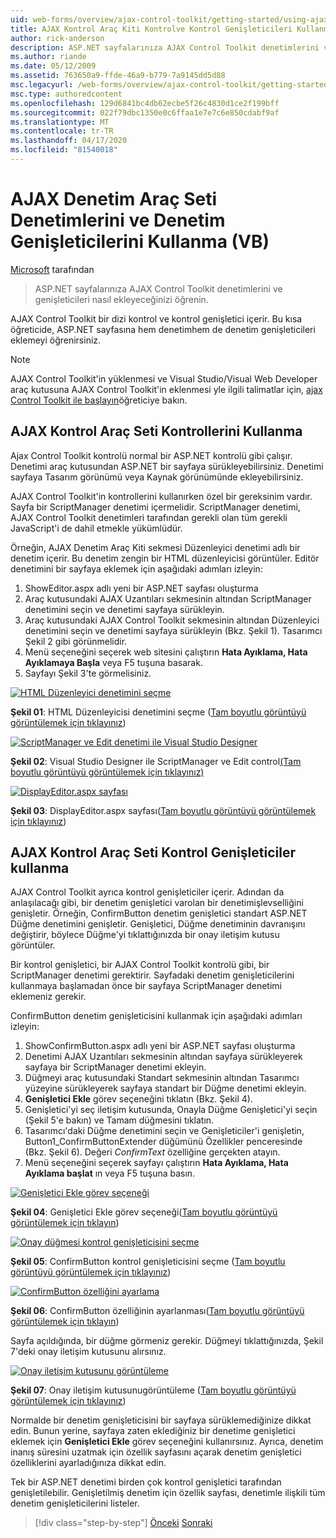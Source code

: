 ```yaml
---
uid: web-forms/overview/ajax-control-toolkit/getting-started/using-ajax-control-toolkit-controls-and-control-extenders-vb
title: AJAX Kontrol Araç Kiti Kontrolve Kontrol Genişleticileri Kullanma (VB) | Microsoft Dokümanlar
author: rick-anderson
description: ASP.NET sayfalarınıza AJAX Control Toolkit denetimlerini ve genişleticileri nasıl ekleyeceğinizi öğrenin.
ms.author: riande
ms.date: 05/12/2009
ms.assetid: 763650a9-ffde-46a9-b779-7a9145dd5d88
msc.legacyurl: /web-forms/overview/ajax-control-toolkit/getting-started/using-ajax-control-toolkit-controls-and-control-extenders-vb
msc.type: authoredcontent
ms.openlocfilehash: 129d6841bc4db62ecbe5f26c4830d1ce2f199bff
ms.sourcegitcommit: 022f79dbc1350e0c6ffaa1e7e7c6e850cdabf9af
ms.translationtype: MT
ms.contentlocale: tr-TR
ms.lasthandoff: 04/17/2020
ms.locfileid: "81540018"
---
```

# <a name="using-ajax-control-toolkit-controls-and-control-extenders-vb"></a>AJAX Denetim Araç Seti Denetimlerini ve Denetim Genişleticilerini Kullanma (VB)

[Microsoft](https://github.com/microsoft) tarafından

> ASP.NET sayfalarınıza AJAX Control Toolkit denetimlerini ve genişleticileri nasıl ekleyeceğinizi öğrenin.

AJAX Control Toolkit bir dizi kontrol ve kontrol genişletici içerir. Bu kısa öğreticide, ASP.NET sayfasına hem denetimhem de denetim genişleticileri eklemeyi öğrenirsiniz.

> [!NOTE] 
> 
> AJAX Control Toolkit'in yüklenmesi ve Visual Studio/Visual Web Developer araç kutusuna AJAX Control Toolkit'in eklenmesi yle ilgili talimatlar için, [ajax Control Toolkit ile başlayın](get-started-with-the-ajax-control-toolkit-vb.md)öğreticiye bakın.

## <a name="using-ajax-control-toolkit-controls"></a>AJAX Kontrol Araç Seti Kontrollerini Kullanma

Ajax Control Toolkit kontrolü normal bir ASP.NET kontrolü gibi çalışır. Denetimi araç kutusundan ASP.NET bir sayfaya sürükleyebilirsiniz. Denetimi sayfaya Tasarım görünümü veya Kaynak görünümünde ekleyebilirsiniz.

AJAX Control Toolkit'in kontrollerini kullanırken özel bir gereksinim vardır. Sayfa bir ScriptManager denetimi içermelidir. ScriptManager denetimi, AJAX Control Toolkit denetimleri tarafından gerekli olan tüm gerekli JavaScript'i de dahil etmekle yükümlüdür.

Örneğin, AJAX Denetim Araç Kiti sekmesi Düzenleyici denetimi adlı bir denetim içerir. Bu denetim zengin bir HTML düzenleyicisi görüntüler. Editör denetimini bir sayfaya eklemek için aşağıdaki adımları izleyin:

1. ShowEditor.aspx adlı yeni bir ASP.NET sayfası oluşturma
2. Araç kutusundaki AJAX Uzantıları sekmesinin altından ScriptManager denetimini seçin ve denetimi sayfaya sürükleyin.
3. Araç kutusundaki AJAX Control Toolkit sekmesinin altından Düzenleyici denetimini seçin ve denetimi sayfaya sürükleyin (Bkz. Şekil 1). Tasarımcı Şekil 2 gibi görünmelidir.
4. Menü seçeneğini seçerek web sitesini çalıştırın **Hata Ayıklama, Hata Ayıklamaya Başla** veya F5 tuşuna basarak.
5. Sayfayı Şekil 3'te görmelisiniz.

[![HTML Düzenleyici denetimini seçme](using-ajax-control-toolkit-controls-and-control-extenders-vb/_static/image1.jpg)](using-ajax-control-toolkit-controls-and-control-extenders-vb/_static/image1.png)

**Şekil 01**: HTML Düzenleyicisi denetimini seçme ([Tam boyutlu görüntüyü görüntülemek için tıklayınız](using-ajax-control-toolkit-controls-and-control-extenders-vb/_static/image2.png))

[![ScriptManager ve Edit denetimi ile Visual Studio Designer](using-ajax-control-toolkit-controls-and-control-extenders-vb/_static/image2.jpg)](using-ajax-control-toolkit-controls-and-control-extenders-vb/_static/image3.png)

**Şekil 02**: Visual Studio Designer ile ScriptManager ve Edit control[(Tam boyutlu görüntüyü görüntülemek için tıklayınız)](using-ajax-control-toolkit-controls-and-control-extenders-vb/_static/image4.png)

[![DisplayEditor.aspx sayfası](using-ajax-control-toolkit-controls-and-control-extenders-vb/_static/image3.jpg)](using-ajax-control-toolkit-controls-and-control-extenders-vb/_static/image5.png)

**Şekil 03**: DisplayEditor.aspx sayfası([Tam boyutlu görüntüyü görüntülemek için tıklayınız](using-ajax-control-toolkit-controls-and-control-extenders-vb/_static/image6.png))

## <a name="using-ajax-control-toolkit-control-extenders"></a>AJAX Kontrol Araç Seti Kontrol Genişleticiler kullanma

AJAX Control Toolkit ayrıca kontrol genişleticiler içerir. Adından da anlaşılacağı gibi, bir denetim genişletici varolan bir denetimişlevselliğini genişletir. Örneğin, ConfirmButton denetim genişletici standart ASP.NET Düğme denetimini genişletir. Genişletici, Düğme denetiminin davranışını değiştirir, böylece Düğme'yi tıklattığınızda bir onay iletişim kutusu görüntüler.

Bir kontrol genişletici, bir AJAX Control Toolkit kontrolü gibi, bir ScriptManager denetimi gerektirir. Sayfadaki denetim genişleticilerini kullanmaya başlamadan önce bir sayfaya ScriptManager denetimi eklemeniz gerekir.

ConfirmButton denetim genişleticisini kullanmak için aşağıdaki adımları izleyin:

1. ShowConfirmButton.aspx adlı yeni bir ASP.NET sayfası oluşturma
2. Denetimi AJAX Uzantıları sekmesinin altından sayfaya sürükleyerek sayfaya bir ScriptManager denetimi ekleyin.
3. Düğmeyi araç kutusundaki Standart sekmesinin altından Tasarımcı yüzeyine sürükleyerek sayfaya standart bir Düğme denetimi ekleyin.
4. **Genişletici Ekle** görev seçeneğini tıklatın (Bkz. Şekil 4).
5. Genişletici'yi seç iletişim kutusunda, Onayla Düğme Genişletici'yi seçin (Şekil 5'e bakın) ve Tamam düğmesini tıklatın.
6. Tasarımcı'daki Düğme denetimini seçin ve Genişleticiler'i genişletin, Button1\_ConfirmButtonExtender düğümünü Özellikler penceresinde (Bkz. Şekil 6). Değeri *ConfirmText* özelliğine gerçekten atayın.
7. Menü seçeneğini seçerek sayfayı çalıştırın **Hata Ayıklama, Hata Ayıklama başlat** ın veya F5 tuşuna basın.

[![Genişletici Ekle görev seçeneği](using-ajax-control-toolkit-controls-and-control-extenders-vb/_static/image4.jpg)](using-ajax-control-toolkit-controls-and-control-extenders-vb/_static/image7.png)

**Şekil 04**: Genişletici Ekle görev seçeneği([Tam boyutlu görüntüyü görüntülemek için tıklayın](using-ajax-control-toolkit-controls-and-control-extenders-vb/_static/image8.png))

[![Onay düğmesi kontrol genişleticisini seçme](using-ajax-control-toolkit-controls-and-control-extenders-vb/_static/image5.jpg)](using-ajax-control-toolkit-controls-and-control-extenders-vb/_static/image9.png)

**Şekil 05**: ConfirmButton kontrol genişleticisini seçme ([Tam boyutlu görüntüyü görüntülemek için tıklayınız](using-ajax-control-toolkit-controls-and-control-extenders-vb/_static/image10.png))

[![ConfirmButton özelliğini ayarlama](using-ajax-control-toolkit-controls-and-control-extenders-vb/_static/image6.jpg)](using-ajax-control-toolkit-controls-and-control-extenders-vb/_static/image11.png)

**Şekil 06**: ConfirmButton özelliğinin ayarlanması([Tam boyutlu görüntüyü görüntülemek için tıklayın](using-ajax-control-toolkit-controls-and-control-extenders-vb/_static/image12.png))

Sayfa açıldığında, bir düğme görmeniz gerekir. Düğmeyi tıklattığınızda, Şekil 7'deki onay iletişim kutusunu alırsınız.

[![Onay iletişim kutusunu görüntüleme](using-ajax-control-toolkit-controls-and-control-extenders-vb/_static/image7.jpg)](using-ajax-control-toolkit-controls-and-control-extenders-vb/_static/image13.png)

**Şekil 07**: Onay iletişim kutusunugörüntüleme ([Tam boyutlu görüntüyü görüntülemek için tıklayınız](using-ajax-control-toolkit-controls-and-control-extenders-vb/_static/image14.png))

Normalde bir denetim genişleticisini bir sayfaya sürüklemediğinize dikkat edin. Bunun yerine, sayfaya zaten eklediğiniz bir denetime genişletici eklemek için **Genişletici Ekle** görev seçeneğini kullanırsınız. Ayrıca, denetim inanış süresini uzatmak için özellik sayfasını açarak denetim genişletici özelliklerini ayarladığınıza dikkat edin.

Tek bir ASP.NET denetimi birden çok kontrol genişletici tarafından genişletilebilir. Genişletilmiş denetim için özellik sayfası, denetimle ilişkili tüm denetim genişleticilerini listeler.

> [!div class="step-by-step"]
> [Önceki](get-started-with-the-ajax-control-toolkit-vb.md)
> [Sonraki](creating-a-custom-ajax-control-toolkit-control-extender-vb.md)
